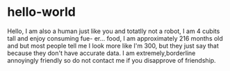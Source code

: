 # hello-world

Hello, I am also a human just like you and totatlly not a robot, 
I am 4 cubits tall and enjoy consuming fue- er... food, I am approximately 216 months old and but most people tell me I look more like I'm 300, but they just say that because they don't have accurate data. I am extremely,borderline annoyingly friendly so do not contact me if you disapprove of friendship.
